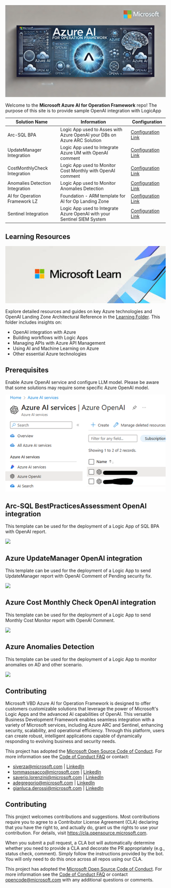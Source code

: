 <img src="GIT.jpg" alt="AIforOperations" width="800"/></img>

Welcome to the **Microsoft Azure AI for Operation Framework** repo! The purpose of this site is to provide sample OpenAI integration with LogicApp

 **Solution Name** | **Information** | **Configuration** |
| ------------- | ------------- | ------------- |
| Arc-SQL BPA | Logic App used to Asses with Azure OpenAI your DBs on Azure ARC Solution | [Configuration Link](./Arc-SQL%20BPA/README.md) |
| UpdateManager Integration | Logic App used to Integrate Azure UM with OpenAI comment | [Configuration Link](./UpdateManagement/README.md) |
| CostMonthlyCheck Integration | Logic App used to Monitor Cost Monthly with OpenAI comment | [Configuration Link](./CostMonthlyCheck/README.md) |
| Anomalies Detection Integration | Logic App used to Monitor Anomalies Detection | [Configuration Link](./AnomaliesDetection/README.md) |
| AI for Operation Framework LZ | Foundation - ARM template for AI for Op Landing Zone | [Configuration Link](./OpenAI-CoreIntegrationLZ/README.md) |
| Sentinel Integration | Logic App used to Integrate Azure OpenAI with your Sentinel SIEM System | [Configuration Link](./Sentinel/README.md) |

<h2>Learning Resources</h2>

<img src="./Learning/images/Microsoft%20Learn.jpg" alt="Learning" width="600"/></img>

Explore detailed resources and guides on key Azure technologies and OpenAI Landing Zone Architectural Reference in the [Learning Folder](./Learning/README.md). This folder includes insights on:
- OpenAI integration with Azure
- Building workflows with Logic Apps
- Managing APIs with Azure API Management
- Using AI and Machine Learning on Azure
- Other essential Azure technologies


<h2>Prerequisites</h2>
 

 Enable Azure OpenAI service and configure LLM model. Please be aware that some solutions may require some specific Azure OpenAI model.

![OpenAI Prereq](./Prereq.png )

<h2>Arc-SQL BestPracticesAssessment OpenAI integration</h2>

 
This template can be used for the deployment of a Logic App of SQL BPA with OpenAI report.
 
<a href="https://portal.azure.com/#create/Microsoft.Template/uri/https%3A%2F%2Fraw.githubusercontent.com%2Fsim-1one%2FOpenAI-CoreIntegration%2Fmain%2FArc-SQL%2520BPA%2FSQLBPA-V2.json" target="_blank">
<img src="https://aka.ms/deploytoazurebutton"/>
</a>


<h2>Azure UpdateManager OpenAI integration</h2>


This template can be used for the deployment of a Logic App to send UpdateManager report with OpenAI Comment of Pending security fix.

<a href="https://portal.azure.com/#create/Microsoft.Template/uri/https%3A%2F%2Fraw.githubusercontent.com%2Fsim-1one%2FOpenAI-CoreIntegration%2Fmain%2FUpdateManagement%2FUpdateManagement.json" target="_blank">
<img src="https://aka.ms/deploytoazurebutton"/>
</a>

<h2>Azure Cost Monthly Check OpenAI integration</h2>

This template can be used for the deployment of a Logic App to send Monthly Cost Monitor report with OpenAI Comment.

<a href="https://portal.azure.com/#create/Microsoft.Template/uri/https%3A%2F%2Fraw.githubusercontent.com%2Fsim-1one%2FOpenAI-CoreIntegration%2Fmain%2FCostMonthlyCheck%2FCostMonthlyCheck.json" target="_blank">
<img src="https://aka.ms/deploytoazurebutton"/>
</a>

<h2>Azure Anomalies Detection</h2>

This template can be used for the deployment of a Logic App to monitor anomalies on AD and other scenario.

<a href="https://portal.azure.com/#create/Microsoft.Template/uri/https%3A%2F%2Fraw.githubusercontent.com%2Fsim-1one%2FOpenAI-CoreIntegration%2Fmain%2FAnomaliesDetection%2FAnomaliesDetection.json" target="_blank">
<img src="https://aka.ms/deploytoazurebutton"/>
</a>


## Contributing

Microsoft VBD Azure AI for Operation Framework is designed to offer customers customizable solutions that leverage the power of Microsoft's Logic Apps and the advanced AI capabilities of OpenAI. This versatile Business Development Framework enables seamless integration with a variety of Microsoft services, including Azure ARC and Sentinel, enhancing security, scalability, and operational efficiency. Through this platform, users can create robust, intelligent applications capable of dynamically responding to evolving business and security needs.

This project has adopted the [Microsoft Open Source Code of Conduct](https://opensource.microsoft.com/codeofconduct/).
For more information see the [Code of Conduct FAQ](https://opensource.microsoft.com/codeofconduct/faq/) or
contact:
- [siverza@microsoft.com](mailto:siverza@microsoft.com) | [LinkedIn](https://www.linkedin.com/in/simone-verza/)
- [tommasosacco@microsoft.com](mailto:tommasosacco@microsoft.com) | [LinkedIn](https://www.linkedin.com/in/tommasosaccoit/) 
- [saverio.lorenzini@microsoft.com](mailto:saverio.lorenzini@microsoft.com) | [LinkedIn](https://www.linkedin.com/in/saveriolorenzini/)
- [adegregorio@microsoft.com](mailto:adegregorio@microsoft.com) | [LinkedIn](https://www.linkedin.com/in/andreadegregorioit/)
- [gianluca.derossi@microsoft.com](mailto:gianluca.derossi@microsoft.com) | [LinkedIn](https://www.linkedin.com/in/gderossi/)

## Contributing

This project welcomes contributions and suggestions.  Most contributions require you to agree to a
Contributor License Agreement (CLA) declaring that you have the right to, and actually do, grant us
the rights to use your contribution. For details, visit https://cla.opensource.microsoft.com.

When you submit a pull request, a CLA bot will automatically determine whether you need to provide
a CLA and decorate the PR appropriately (e.g., status check, comment). Simply follow the instructions
provided by the bot. You will only need to do this once across all repos using our CLA.

This project has adopted the [Microsoft Open Source Code of Conduct](https://opensource.microsoft.com/codeofconduct/).
For more information see the [Code of Conduct FAQ](https://opensource.microsoft.com/codeofconduct/faq/) or
contact [opencode@microsoft.com](mailto:opencode@microsoft.com) with any additional questions or comments.

